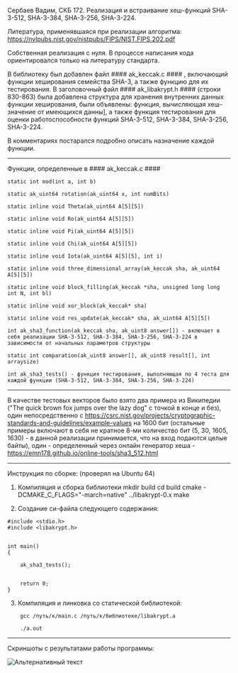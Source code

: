 Сербаев Вадим, СКБ 172. Реализация и встраивание хеш-функций SHA-3-512, SHA-3-384, SHA-3-256, SHA-3-224.

Литература, применявшаяся при реализации алгоритма: https://nvlpubs.nist.gov/nistpubs/FIPS/NIST.FIPS.202.pdf

Собственная реализация с нуля. В процессе написания кода ориентировался только на литературу стандарта.

В библиотеку был добавлен файл #### ak_keccak.c #### , включающий функции хеширования семейства SHA-3, а также функцию для их тестирования.
В заголовочный файл #### ak_libakrypt.h #### (строки 830-863) была добавлена структура для хранения внутренних данных функции хеширования, были объявлены: функция, вычисляющая хеш-значение от имеющихся данны], а также функция тестирования для оценки работоспособности функций SHA-3-512, SHA-3-384, SHA-3-256, SHA-3-224.  

В комментариях постарался подробно описать назначение каждой функции.

--------------------------------------------------------------------
Функции, определенные в #### ak_keccak.c ####

    static int mod(int a, int b)

    static ak_uint64 rotation(ak_uint64 x, int numBits) 

    static inline void Theta(ak_uint64 A[5][5])

    static inline void Ro(ak_uint64 A[5][5])

    static inline void Pi(ak_uint64 A[5][5])

    static inline void Chi(ak_uint64 A[5][5])

    static inline void Iota(ak_uint64 A[5][5], int i)

    static inline void three_dimensional_array(ak_keccak sha, ak_uint64 A[5][5])

    static inline void block_filling(ak_keccak *sha, unsigned long long int N, int bl)

    static inline void xor_block(ak_keccak* sha)

    static inline void res_update(ak_keccak* sha, ak_uint64 A[5][5])

    int ak_sha3_function(ak_keccak sha, ak_uint8 answer[]) - включает в себя реализации SHA-3-512, SHA-3-384, SHA-3-256, SHA-3-224 в зависимости от начальных параметров структуры

    static int comparation(ak_uint8 answer[], ak_uint8 result[], int arraysize)

    int ak_sha3_tests() - функция тестирования, выполняющая по 4 теста для каждой функции (SHA-3-512, SHA-3-384, SHA-3-256, SHA-3-224) 
    
--------------------------------------------------------------------
В качестве тестовых векторов было взято два примера из Википедии ("The quick brown fox jumps over the lazy dog" с точкой в конце и без), один непосредственно с https://csrc.nist.gov/projects/cryptographic-standards-and-guidelines/example-values на 1600 бит (остальные примеры включают в себя не кратное 8-ми количество бит (5, 30, 1605, 1630) - в данной реализации принимается, что на вход подаются целые байты), один - определенный через онлайн генератор хеша - https://emn178.github.io/online-tools/sha3_512.html 

--------------------------------------------------------------------

Инструкция по сборке: (проверял на Ubuntu 64)
1. Компиляция и сборка библиотеки
mkdir build
cd build
cmake -DCMAKE_C_FLAGS="-march=native" ../libakrypt-0.x
make

2. Создание си-файла следующего содержания:

```
#include <stdio.h>    
#include <libakrypt.h>


int main()                  
{                

    ak_sha3_tests();


    return 0;
}
```
3. Компиляция и линковка со статической библиотекой:
```
    gcc /путь/к/main.c /путь/к/библиотеке/libakrypt.a

    ./a.out
```

--------------------------------------------------------------------

Скриншоты с результатами работы программы:

![Альтернативный текст](https://sun9-47.userapi.com/impg/L-e3no50oGHDcwjKFek12yvwbTAw3gfLIG9PMw/I0D-SijQJE4.jpg?size=795x598&quality=96&proxy=1&sign=beb3fec1ee1e3d7c713113fea7bceab4&type=album)
